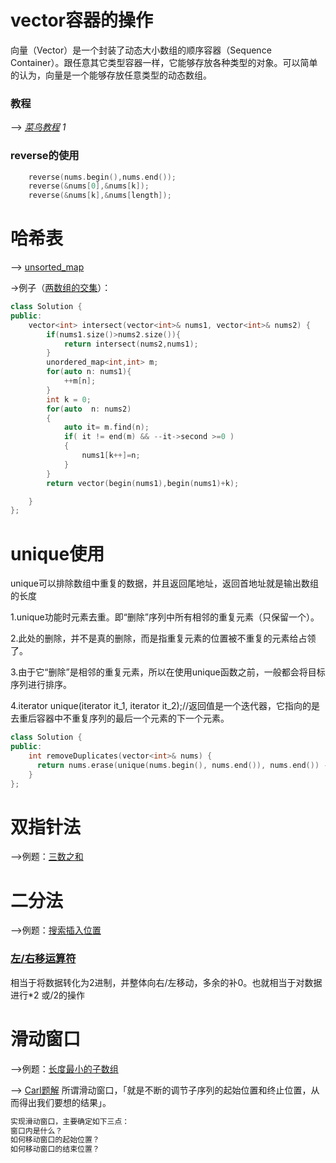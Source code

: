 # vector容器的操作
向量（Vector）是一个封装了动态大小数组的顺序容器（Sequence Container）。跟任意其它类型容器一样，它能够存放各种类型的对象。可以简单的认为，向量是一个能够存放任意类型的动态数组。 

### 教程
--> *[菜鸟教程](https://www.runoob.com/w3cnote/cpp-vector-container-analysis.html) 1*

### reverse的使用
```C++
    reverse(nums.begin(),nums.end());
    reverse(&nums[0],&nums[k]);
    reverse(&nums[k],&nums[length]);
```

# 哈希表
-->  [unsorted_map](http://www.cplusplus.com/reference/unordered_map/unordered_map/)

->例子（[两数组的交集](https://leetcode-cn.com/leetbook/read/top-interview-questions-easy/x2y0c2/)）：
```C++
class Solution {
public:
    vector<int> intersect(vector<int>& nums1, vector<int>& nums2) {
        if(nums1.size()>nums2.size()){
            return intersect(nums2,nums1);
        }
        unordered_map<int,int> m;
        for(auto n: nums1){
            ++m[n];
        }
        int k = 0;
        for(auto  n: nums2)
        {
            auto it= m.find(n);
            if( it != end(m) && --it->second >=0 )
            {
                nums1[k++]=n;
            }
        }
        return vector(begin(nums1),begin(nums1)+k);

    }
};
```

# unique使用
unique可以排除数组中重复的数据，并且返回尾地址，返回首地址就是输出数组的长度 

1.unique功能时元素去重。即“删除”序列中所有相邻的重复元素（只保留一个）。

2.此处的删除，并不是真的删除，而是指重复元素的位置被不重复的元素给占领了。

3.由于它“删除”是相邻的重复元素，所以在使用unique函数之前，一般都会将目标序列进行排序。

4.iterator unique(iterator it_1, iterator it_2);//返回值是一个迭代器，它指向的是去重后容器中不重复序列的最后一个元素的下一个元素。

```C++
class Solution {
public:
    int removeDuplicates(vector<int>& nums) {
      return nums.erase(unique(nums.begin(), nums.end()), nums.end()) - nums.begin();
    }
};
```

# 双指针法
-->例题：[三数之和](https://github.com/Brack-Wang/Leetcode-Notebook/blob/master/0015%23-%5B8.25%5D-%E4%B8%89%E6%95%B0%E4%B9%8B%E5%92%8C.md)


# 二分法
-->例题：[搜索插入位置](https://github.com/Brack-Wang/Leetcode-Notebook/blob/master/0019%23-%5B8.27%5D-%E6%90%9C%E7%B4%A2%E6%8F%92%E5%85%A5%E4%BD%8D%E7%BD%AE.md)
### [左/右移运算符](https://blog.csdn.net/weixin_42837024/article/details/98734787)
相当于将数据转化为2进制，并整体向右/左移动，多余的补0。也就相当于对数据进行\*2 或/2的操作

# 滑动窗口
-->例题：[长度最小的子数组](https://github.com/Brack-Wang/Leetcode-Notebook/new/master)

--> [Carl题解](https://mp.weixin.qq.com/s?__biz=MzUxNjY5NTYxNA==&mid=2247484315&idx=1&sn=414b885abba34abfd8d9f35c9f61b857&chksm=f9a230caced5b9dc73f8a895b640251845691837d8169a0de091b528d2bd895f7661a6acdc99&mpshare=1&scene=1&srcid=0828iNHY1FXgja9CnU1M6EvD&sharer_sharetime=1598586363998&sharer_shareid=f1647c17da67948d61f7bebc364ff223&key=5fd0c818f65a75703a995441745766f8d53c6087b8c18d9aece2555a29bb090de9f2bcd865988cefac8bb638dfa8b7680fb6c3b29b7460093bbb1eeafa6d05549296275b968677d0dca7c12ac1e5ff33101a42b257244e679a0ff0518a174bb27f73c25591307ad7c17865838287365217199cdb791380566183e7f7652f0f56&ascene=1&uin=MTIwODE0NDM2Mw%3D%3D&devicetype=Windows+10+x64&version=62090529&lang=zh_CN&exportkey=AUNyZPuAsQ34vVMSrumi5nI%3D&pass_ticket=3LNsH9ji6%2FsLwlY5nHzSsEggv40DogHVPM3o5PxnoxnkBHQsBreQOwIfHE%2FXHCNK)
所谓滑动窗口，「就是不断的调节子序列的起始位置和终止位置，从而得出我们要想的结果」。
```Markdown
实现滑动窗口，主要确定如下三点：
窗口内是什么？
如何移动窗口的起始位置？
如何移动窗口的结束位置？
```
